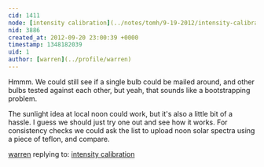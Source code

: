 ```yaml
---
cid: 1411
node: [intensity calibration](../notes/tomh/9-19-2012/intensity-calibration)
nid: 3886
created_at: 2012-09-20 23:00:39 +0000
timestamp: 1348182039
uid: 1
author: [warren](../profile/warren)
---
```


Hmmm. We could still see if a single bulb could be mailed around, and other bulbs tested against each other, but yeah, that sounds like a bootstrapping problem. 

The sunlight idea at local noon could work, but it's also a little bit of a hassle. I guess we should just try one out and see how it works. For consistency checks we could ask the list to upload noon solar spectra using a piece of teflon, and compare.

[warren](../profile/warren) replying to: [intensity calibration](../notes/tomh/9-19-2012/intensity-calibration)

